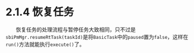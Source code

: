 # 2.1.4 恢复任务

&#160; &#160; &#160; &#160;恢复任务的处理流程与暂停任务大致相同，只不过是`sbiPmMgr.resumeRtTask(taskId)`是将`BasicTask`中的`paused`置为`false`，这样在`run()`方法就能执行`execute()`了。